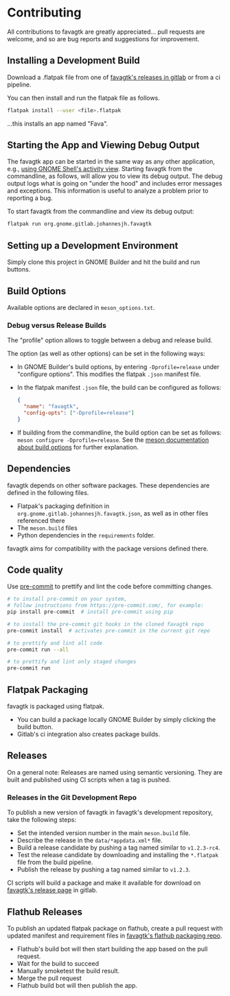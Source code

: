 # Contributing

All contributions to favagtk are greatly appreciated... pull requests are welcome, and so are bug reports and suggestions for improvement.

## Installing a Development Build

Download a .flatpak file from one of [favagtk's releases in gitlab](https://gitlab.gnome.org/johannesjh/favagtk/-/releases) or from a ci pipeline.

You can then install and run the flatpak file as follows.

```bash
flatpak install --user <file>.flatpak
```

...this installs an app named "Fava".

## Starting the App and Viewing Debug Output

The favagtk app can be started in the same way as any other application, e.g., [using GNOME Shell's activity view](https://help.gnome.org/users/gnome-help/stable/shell-apps-open.html.hi). Starting favagtk from the commandline, as follows, will allow you to view its debug output. The debug output logs what is going on "under the hood" and includes error messages and exceptions. This information is useful to analyze a problem prior to reporting a bug.

To start favagtk from the commandline and view its debug output:

```bash
flatpak run org.gnome.gitlab.johannesjh.favagtk
```

## Setting up a Development Environment

Simply clone this project in GNOME Builder and hit the build and run buttons.

## Build Options

Available options are declared in `meson_options.txt`.

### Debug versus Release Builds

The "profile" option allows to toggle between a debug and release build.

The option (as well as other options) can be set in the following ways:

- In GNOME Builder's build options,
  by entering `-Dprofile=release` under "configure options".
  This modifies the flatpak `.json` manifest file.

- In the flatpak manifest `.json` file, the build can be configured
  as follows:

  ```json
  {
    "name": "favagtk",
    "config-opts": ["-Dprofile=release"]
  }
  ```

- If building from the commandline, the build option can be set as follows:
  `meson configure -Dprofile=release`.
  See the [meson documentation about build options](https://mesonbuild.com/Build-options.html)
  for further explanation.

## Dependencies

favagtk depends on other software packages.
These dependencies are defined in the following files.

- Flatpak's packaging definition in `org.gnome.gitlab.johannesjh.favagtk.json`,
  as well as in other files referenced there
- The `meson.build` files
- Python dependencies in the `requirements` folder.

favagtk aims for compatibility with the package versions defined there.

## Code quality

Use [pre-commit](https://pre-commit.com/) to prettify and lint the code before committing changes.

```bash
# to install pre-commit on your system,
# follow instructions from https://pre-commit.com/, for example:
pip install pre-commit  # install pre-commit using pip

# to install the pre-commit git hooks in the cloned favagtk repo
pre-commit install  # activates pre-commit in the current git repo

# to prettify and lint all code
pre-commit run --all

# to prettify and lint only staged changes
pre-commit run
```

## Flatpak Packaging

favagtk is packaged using flatpak.

- You can build a package locally GNOME Builder by simply clicking the build button.
- Gitlab's ci integration also creates package builds.

## Releases

On a general note:
Releases are named using semantic versioning.
They are built and published using CI scripts when a tag is pushed.

### Releases in the Git Development Repo

To publish a new version of favagtk in favagtk's development repository,
take the following steps:

- Set the intended version number in the main `meson.build` file.
- Describe the release in the `data/*appdata.xml*` file.
- Build a release candidate by pushing a tag named similar to `v1.2.3-rc4`.
- Test the release candidate by downloading and installing the `*.flatpak` file from the build pipeline.
- Publish the release by pushing a tag named similar to `v1.2.3`.

CI scripts will build a package and make it available for download on [favagtk's release page](https://gitlab.gnome.org/johannesjh/favagtk/-/releases) in gitlab.

## Flathub Releases

To publish an updated flatpak package on flathub,
create a pull request with updated manifest and requirement files
in [favagtk's flathub packaging repo](https://github.com/flathub/org.gnome.gitlab.johannesjh.favagtk).

- Flathub's build bot will then start building the app based on the pull request.
- Wait for the build to succeed
- Manually smoketest the build result.
- Merge the pull request
- Flathub build bot will then publish the app.

